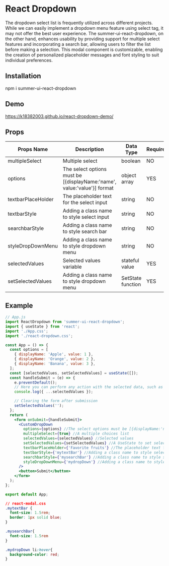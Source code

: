 # React Dropdown
<p>The dropdown select list is frequently utilized across different projects. While we can easily implement a dropdown menu feature using select tag, it may not offer the best user experience. The summer-ui-react-dropdown, on the other hand, enhances usability by providing support for multiple select features and incorporating a search bar, allowing users to filter the list before making a selection. This modal component is customizable, enabling the creation of personalized placeholder messages and font styling to suit individual preferences.</p>

## Installation

npm i summer-ui-react-dropdown

## Demo

https://k18382003.github.io/react-dropdown-demo/

## Props
| Props Name    | Description   | Data Type      | Required    |
| ------------- | ------------- | -------------  | ------------- |
| multipleSelect  | Multiple select | boolean  | NO  |
| options  | The select options must be [{displayName:'name', value:'value'}] format  | object array  | YES  |
| textbarPlaceHolder  | The placeholder text for the select input | string  | NO  |
| textbarStyle  | Adding a class name to style select input | string  | NO  |
| searchbarStyle  | Adding a class name to style search bar | string  | NO  |
| styleDropDownMenu  | Adding a class name to style dropdown menu | string  | NO  |
| selectedValues  | Selected values variable | stateful value  | YES  |
| setSelectedValues  | Adding a class name to style dropdown menu | SetState function  | YES  |

## Example
```jsx
// App.js
import ReactDropdown from 'summer-ui-react-dropdown';
import { useState } from 'react';
import './App.css';
import './react-dropdown.css';

const App = () => {
  const options = [
    { displayName: 'Apple', value: 1 },
    { displayName: 'Orange', value: 2 },
    { displayName: 'Banana', value: 3 },
  ];
  const [selectedValues, setSelectedValues] = useState([]);
  const handleSubmit = (e) => {
    e.preventDefault();
    // Here you can perform any action with the selected data, such as sending it to a server
    console.log({ ...selectedValues });

    // Clearing the form after submission
    setSelectedValues('');
  };
  return (
    <form onSubmit={handleSubmit}>
      <CustomDropDown
        options={options} //The select options must be [{displayName:'name', value:'value'}] format
        multipleSelect={true} //A multiple choices list
        selectedValues={selectedValues} //Selected values
        setSelectedValues={setSelectedValues} //A UseState to set selectedValues variable
        textbarPlaceHolder={'Favorite fruits'} //The placeholder text for the select input
        textbarStyle={'mytextBar'} //Adding a class name to style select input
        searchbarStyle={'mysearchBar'} //Adding a class name to style search bar
        styleDropDownMenu={'mydropDown'} //Adding a class name to style dropdown menu
      />
      <button>Submit</button>
    </form>
  );
};

export default App;
```

```css
// react-modal.css
.mytextBar {
  font-size: 1.5rem;
  border: 1px solid blue;
}

.mysearchBar{
  font-size: 1.5rem
}

.mydropDown li:hover{
  background-color: red;
}
```
